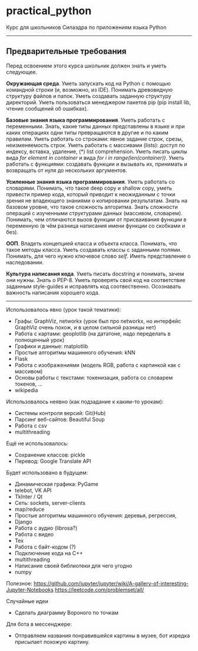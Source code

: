 # practical_python
Курс для школьников Силаэдра по приложениям языка Python

____________________________________________________
## Предварительные требования
Перед освоением этого курса школьник должен знать и уметь следующее.


**Окружающая среда**. Уметь запускать код на Python с помощью командной строки (и, возможно, из IDE). Понимать древовидную структуру файлов и папок. Уметь создавать заданную структуру директорий. Уметь пользоваться менеджером пакетов pip (pip install lib, чтение сообщений об ошибках).

**Базовые знания языка программирования**. Уметь работать с переменными. Знать, какие типы данных представлены в языке и при каких операциях одни типы превращаются в другие и по каким правилам. Уметь работать со строками: явное задание строк, срезы, неизменяемость строк. Уметь работать с массивами (lists): доступ по индексу, вставка, удаление, (*) list comprehension. Уметь писать циклы вида *for element in container* и вида *for i in range(len(container))*. Уметь работать с функциями: создавать функции и вызывать их, принимать и возвращать от нуля до нескольких аргументов.

**Усиленные знания языка программирования**. Уметь работать со словарями. Понимать, что такое deep copy и shallow copy, уметь привести пример кода, который приводит к неожиданным с точки зрения не владеющего знаниями о копировании результатам. Знать на базовом уровне, что такое сложность алгоритма. Знать сложности операций с изученными структурами данных (массивом, словарем). Понимать, чем отличаются вызов функции от присваивания функции в переменную (в чём разница написания имени функции со скобками и без).

**ООП**. Владеть концепцией класса и объекта класса. Понимать, что такое методы класса. Уметь создавать классы с заданными полями. Понимать, для чего нужно ключевое слово *self*. Иметь представление о наследовании. 

**Культура написания кода**. Уметь писать docstring и понимать, зачем они нужны. Знать о PEP-8. Уметь проверять свой код на соответствие заданным style-guides и исправлять код соотвественно. Осознавать важность написания хорошего кода.



____________________________________________________


Использовалось явно (урок такой тематики):
* Графы: GraphViz, networkx (урок был про networkx, но интерфейс GraphViz очень похож, и в целом сильной разницы нет)
* Работа с картами: geoplotlib (на дататоне, надо переделать в полноценный урок)
* Графики и данные: matplotlib
* Простые алгоритмы машинного обучения: kNN
* Flask
* Работа с изображениями (модель RGB, работа с картинкой как с массивом)
* Основы работы с текстами: токенизация, работа со словарем токенов, ...
* wikipedia

Использовалось неявно (как подзадание к каким-то урокам):
* Системы контроля версий: Git(Hub)
* Парсинг веб-сайтов: Beautiful Soup
* Работа с csv
* multithreading

Ещё не использовалось:
* Сохранение классов: pickle
* Перевод: Google Translate API

Будет использовано в будущем:
* Динамическая графика: PyGame
* telebot, VK API
* TkInter / Qt
* Сеть: sockets, server-clients
* map/reduce
* Простые алгоритмы машинного обучения: деревья, регрессия,
* Django
* Работа с аудио (librosa?)
* Работа с видео
* Тех
* Работа с байт-кодом (?)
* Подключение кода на С++
* multithreading
* Написание своей библиотеки для чего угодно
* numpy

Полезное:
https://github.com/jupyter/jupyter/wiki/A-gallery-of-interesting-Jupyter-Notebooks
https://leetcode.com/problemset/all/

Случайные идеи
- Сделать диаграмму Вороного по точкам

Для бота в мессенджере:
- Отправляем названия понравившейся картины в музее, бот изредка присылает похожую картину.

